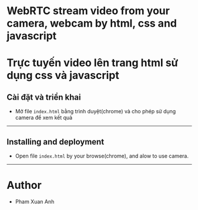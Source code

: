 # WebRTC stream video from your camera, webcam by html, css and javascript
# Trực tuyến video lên trang html sử dụng css và javascript

## Cài đặt và triển khai
- Mở file `index.html` bằng trình duyệt(chrome) và cho phép sử dụng camera để xem kết quả
___
## Installing and deployment
- Open file `index.html` by your browse(chrome), and alow to use camera. 
___
# Author
- Pham Xuan Anh
